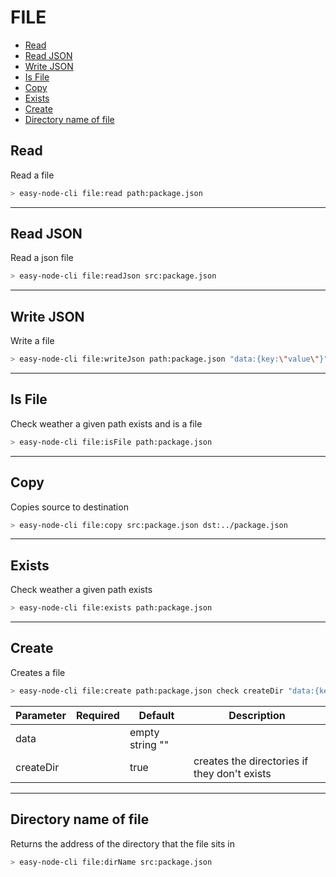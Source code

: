 # FILE

[//]: # (**Introduction**)


- [Read](#read)
- [Read JSON](#read-json)
- [Write JSON](#write-json)
- [Is File](#is-file)
- [Copy](#copy)
- [Exists](#exists)
- [Create](#create)
- [Directory name of file](#directory-name-of-file)

## Read
Read a file 
````bash
> easy-node-cli file:read path:package.json
````
----
## Read JSON
Read a json file

````bash
> easy-node-cli file:readJson src:package.json
````
----
## Write JSON
Write a file
````bash
> easy-node-cli file:writeJson path:package.json "data:{key:\"value\"}"
````
----
## Is File
Check weather a given path exists and is a file
````bash
> easy-node-cli file:isFile path:package.json
````

----
## Copy
Copies source to destination
````bash
> easy-node-cli file:copy src:package.json dst:../package.json
````
----
## Exists
Check weather a given path exists
````bash
> easy-node-cli file:exists path:package.json
````
----
## Create
Creates a file
````bash
> easy-node-cli file:create path:package.json check createDir "data:{key:\"value\"}" 
````

Parameter     | Required    | Default        | Description                                  |
--------------|-------------|----------------|----------------------------------------------| 
data          |             | empty string ""|                                              |
createDir     |             | true           | creates the directories if they don't exists |

----
## Directory name of file
Returns the address of the directory that the file sits in
````bash
> easy-node-cli file:dirName src:package.json
````

